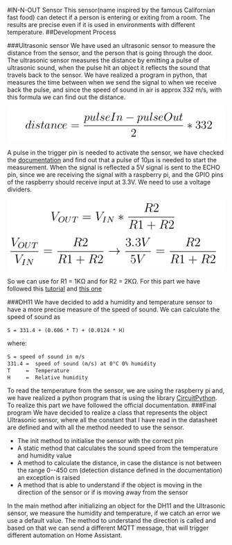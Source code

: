 #IN-N-OUT Sensor
This sensor(name inspired by the famous Californian fast food) can detect if a person is entering or exiting from a room.
The results are precise even if it is used in environments with different temperature.
##Development Process

###Ultrasonic sensor
We have used an ultrasonic sensor to measure the distance from the sensor, and the person that is going through the door.
The ultrasonic sensor measures the distance by emitting a pulse of ultrasonic sound, when the pulse hit an object it reflects the sound that travels back to the sensor.
We have realized a program in python, that measures the time between when we send the signal to when we receive back the pulse, and since the speed of sound in air is approx 332 m/s, with this formula we can find out the distance.

![distance](images/distance.png)

A pulse in the trigger pin is needed to activate the sensor, we have checked the [documentation](https://www.velleman.eu/downloads/29/vma306_a4v01.pdf) and find out that a pulse of 10μs  is needed to start the measurement.
When the signal is reflected a 5V signal is sent to the ECHO pin, since we are receiving the signal with a raspberry pi, and the GPIO pins of the raspberry should receive input at 3.3V.
We need to use a voltage dividers.

![voltage Divider](images/voltageDivider.png)

So we can use for R1 = 1KΩ and for R2 = 2KΩ.
For this part we have followed this [tutorial](https://www.circuitbasics.com/how-to-set-up-an-ultrasonic-range-finder-on-an-arduino) and [this one](https://thepihut.com/blogs/raspberry-pi-tutorials/hc-sr04-ultrasonic-range-sensor-on-the-raspberry-pi)

###DH11
We have decided to add a humidity and temperature sensor to have a more precise measure of the speed of sound.
We can calculate the speed of sound as

    S = 331.4 + (0.606 * T) + (0.0124 * H)
where:

    S = speed of sound in m/s 
    331.4 =  speed of sound (m/s) at 0°C 0% humidity
    T     =  Temperature 
    H     =  Relative humidity
To read the temperature from the sensor, we are using the raspberry pi and, we have realized a python program that is using the library [CircuitPython](https://circuitpython.readthedocs.io/projects/dht/en/latest/).
To realize this part we have followed the official documentation.
###Final program
We have decided to realize a class that represents the object Ultrasonic sensor, where all the constant that I have read in the datasheet are defined and with all the method needed to use the sensor.

*  The init method to initialise the sensor with the correct pin
*  A static method that calculates the sound speed from the temperature and humidity value
*  A method to calculate the distance, in case the distance is not between the range 0--450 cm (detection distance defined in the documentation) an exception is raised
*  A method that is able to understand if the object is moving in the direction of the sensor or if is moving away from the sensor


In the main method after initializing an object for the DH11 and the Ultrasonic sensor, we measure the humidity and temperature, if we catch an error we use a default value.
The method to understand the direction is called and based on that we can send a different MQTT message, that will trigger different automation on Home Assistant.

